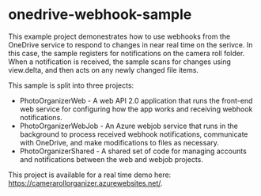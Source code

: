 # onedrive-webhook-sample

This example project demonestrates how to use webhooks from the OneDrive service to 
respond to changes in near real time on the serivce. In this case, the sample registers
for notifications on the camera roll folder. When a notification is received, the sample
scans for changes using view.delta, and then acts on any newly changed file items.

This sample is split into three projects:

* PhotoOrganizerWeb - A web API 2.0 application that runs the front-end web service
  for configuring how the app works and receiving webhook notifications.
* PhotoOrganizerWebJob - An Azure webjob service that runs in the background to process
  received webhook notifications, communicate with OneDrive, and make modifications to
  files as necessary.
* PhotoOrganizerShared - A shared set of code for managing accounts and notifications
  between the web and webjob projects.

This project is available for a real time demo here: https://camerarollorganizer.azurewebsites.net/.

